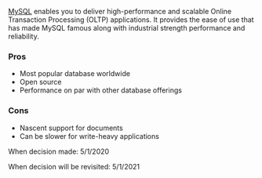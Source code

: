[MySQL](https://www.mysql.com/) enables you to deliver high-performance and scalable Online Transaction Processing (OLTP) applications. It provides the ease of use that has made MySQL famous along with industrial strength performance and reliability. 

### Pros
* Most popular database worldwide
* Open source
* Performance on par with other database offerings

### Cons
* Nascent support for documents
* Can be slower for write-heavy applications


When decision made: 5/1/2020

When decision will be revisited: 5/1/2021